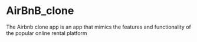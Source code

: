 # AirBnB_clone
The Airbnb clone app is an app that mimics the features and functionality of the popular online rental platform
